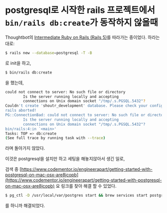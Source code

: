 # postgresql로 시작한 rails 프로젝트에서 `bin/rails db:create`가 동작하지 않을때

Thoughtbot의 [Intermediate Ruby on Rails (Rails 5)](https://thoughtbot.com/upcase/intermediate-ruby-on-rails-five)를 따라가는 중이었다. 하라는 대로:

```bash
$ rails new --database=postgresql -T -B
```
로 init을 하고, 

```bash
$ bin/rails db:create
```
을 했는데,
```bash
could not connect to server: No such file or directory
        Is the server running locally and accepting
        connections on Unix domain socket "/tmp/.s.PGSQL.5432"?
Couldn't create 'shoutr_development' database. Please check your configuration.
rails aborted!
PG::ConnectionBad: could not connect to server: No such file or directory
        Is the server running locally and accepting
        connections on Unix domain socket "/tmp/.s.PGSQL.5432"?
bin/rails:4:in `<main>'
Tasks: TOP => db:create
(See full trace by running task with --trace)
```
라며 돌아가지 않았다.

이것은 postgresql을 설치만 하고 세팅을 해놓지않아서 생긴 일로,

검색 중 [https://www.codementor.io/engineerapart/getting-started-with-postgresql-on-mac-osx-are8jcopb](https://www.codementor.io/engineerapart/getting-started-with-postgresql-on-mac-osx-are8jcopb) 요 링크를 찾아 해결 할 수 있었다.

```bash
$ pg_ctl -D /usr/local/var/postgres start && brew services start postgresql
```
를 하니까 해결되었다.

